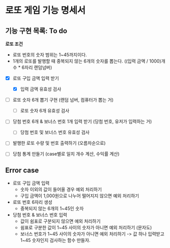# 로또 게임 기능 명세서

## 기능 구현 목록: To do

**로또 조건**

- 로또 번호의 숫자 범위는 1~45까지이다.
- 1개의 로또를 발행할 때 중복되지 않는 6개의 숫자를 뽑는다. ((입력 금액 / 1000)개수 \* 6자리 랜덤넘버)

- [x] 로또 구입 금액 입력 받기
  - [x] 입력 금액 유효성 검사
- [ ] 로또 숫자 6개 뽑기 구현 (랜덤 넘버, 컴퓨터가 뽑는 거)
  - [ ] 로또 숫자 6개 유효성 검사
- [ ] 당첨 번호 6개 & 보너스 번호 1개 입력 받기 (당첨 번호, 유저가 입력하는 거)

  - [ ] 당첨 번호 및 보너스 번호 유효성 검사

- [ ] 발행한 로또 수량 및 번호 출력하기 (오름차순으로)
- [ ] 당첨 통계 만들기 (case별로 일치 개수 계산, 수익률 계산)

## Error case

- 로또 구입 금액 입력
  - 숫자 이외의 값이 들어올 경우 예외 처리하기
  - 구입 금액이 1,000원으로 나누어 떨어지지 않으면 예외 처리하기
- 로또 번호 6자리 생성
  - 중복되지 않는 6개의 1~45인 숫자
- 당첨 번호 & 보너스 번호 입력
  - 값이 쉼표로 구분되지 않으면 예외 처리하기
  - 쉼표로 구분한 값이 1~45 사이의 숫자가 아니면 예외 처리하기 (문자도)
  - 보너스 번호가 1~45 사이의 숫자가 아니면 예외 처리하기 -> 값 하나 입력받고 1~45 숫자인지 검사하는 함수 만들자.
